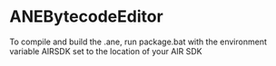 # ANEBytecodeEditor
To compile and build the .ane, run package.bat with the environment variable AIRSDK set to the location of your AIR SDK
